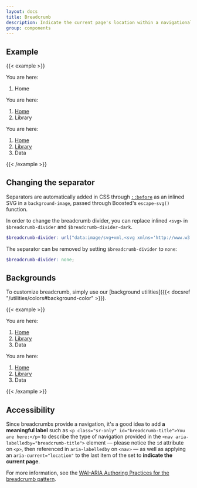 ```yaml
---
layout: docs
title: Breadcrumb
description: Indicate the current page's location within a navigational hierarchy that automatically adds separators via CSS.
group: components
---
```


## Example

{{< example >}}
<nav role="navigation" aria-labelledby="breadcrumb-intro">
  <p class="sr-only" id="breadcrumb-intro">You are here:</p>
  <ol class="breadcrumb">
    <li class="breadcrumb-item active" aria-current="location">Home</li>
  </ol>
</nav>

<nav role="navigation" aria-labelledby="breadcrumb-intro-2">
  <p class="sr-only" id="breadcrumb-intro-2">You are here:</p>
  <ol class="breadcrumb">
    <li class="breadcrumb-item"><a href="#">Home</a></li>
    <li class="breadcrumb-item active" aria-current="location">Library</li>
  </ol>
</nav>

<nav role="navigation" aria-labelledby="breadcrumb-intro-3">
  <p class="sr-only" id="breadcrumb-intro-3">You are here:</p>
  <ol class="breadcrumb">
    <li class="breadcrumb-item"><a href="#">Home</a></li>
    <li class="breadcrumb-item"><a href="#">Library</a></li>
    <li class="breadcrumb-item active" aria-current="location">Data</li>
  </ol>
</nav>
{{< /example >}}

## Changing the separator

<!-- Boosted mod -->

Separators are automatically added in CSS through [`::before`](https://developer.mozilla.org/en-US/docs/Web/CSS/::before) as an inlined SVG in a `background-image`, passed through Boosted's `escape-svg()` function.

In order to change the breadcrumb divider, you can replace inlined `<svg>` in `$breadcrumb-divider` and `$breadcrumb-divider-dark`.

```scss
$breadcrumb-divider: url("data:image/svg+xml,<svg xmlns='http://www.w3.org/2000/svg' viewBox='0 0 9 14'><path d='M9 2L7 0 0 7l7 7 2-2-5-5 5-5z'/></svg>");
```

The separator can be removed by setting `$breadcrumb-divider` to `none`:

```scss
$breadcrumb-divider: none;
```

<!-- Boosted mod -->

## Backgrounds

To customize breadcrumb, simply use our [background utilities]({{< docsref "/utilities/colors#background-color" >}}).

{{< example >}}
<nav role="navigation" aria-labelledby="breadcrumb-intro-4">
  <p class="sr-only" id="breadcrumb-intro-4">You are here:</p>
  <ol class="breadcrumb bg-dark pl-3">
    <li class="breadcrumb-item"><a href="#">Home</a></li>
    <li class="breadcrumb-item"><a href="#">Library</a></li>
    <li class="breadcrumb-item active" aria-current="location">Data</li>
  </ol>
</nav>

<nav role="navigation" aria-labelledby="breadcrumb-intro-5">
  <p class="sr-only" id="breadcrumb-intro-5">You are here:</p>
  <ol class="breadcrumb bg-success pl-3">
    <li class="breadcrumb-item"><a href="#">Home</a></li>
    <li class="breadcrumb-item"><a href="#">Library</a></li>
    <li class="breadcrumb-item active" aria-current="location">Data</li>
  </ol>
</nav>
{{< /example >}}

## Accessibility

Since breadcrumbs provide a navigation, it's a good idea to add **a meaningful label** such as `<p class="sr-only" id="breadcrumb-title">You are here:</p>` to describe the type of navigation provided in the `<nav aria-labelledby="breadcrumb-title">` element 
— please notice the `id` attribute on `<p>`, then referenced in `aria-labelledby` on `<nav>` — as well as applying an `aria-current="location"` to the last item of the set to **indicate the current page**.

For more information, see the [WAI-ARIA Authoring Practices for the breadcrumb pattern](https://www.w3.org/TR/wai-aria-practices/#breadcrumb).
